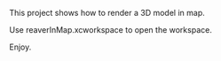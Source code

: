 This project shows how to render a 3D model in map.

Use reaverInMap.xcworkspace to open the workspace.

Enjoy.
